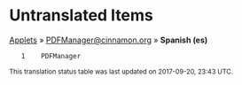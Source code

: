 # Untranslated Items
[Applets](../../../README.md) &#187; [PDFManager@cinnamon.org](../README.md) &#187; **Spanish (es)**

       1	PDFManager

<sup>This translation status table was last updated on 2017-09-20, 23:43 UTC.</sup>
